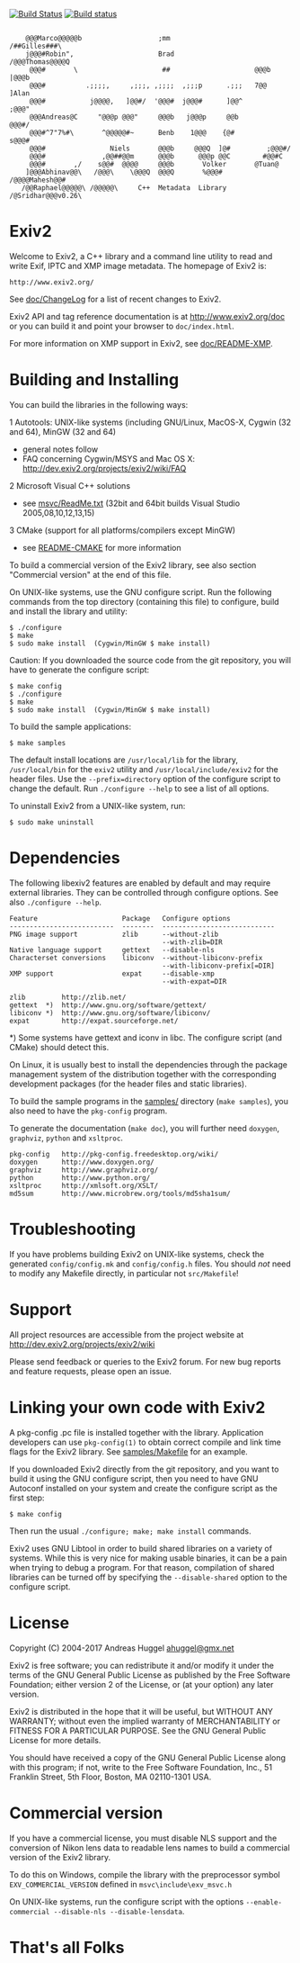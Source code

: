 [![Build Status](https://travis-ci.org/Exiv2/exiv2.svg?branch=master)](https://travis-ci.org/Exiv2/exiv2)
[![Build status](https://ci.appveyor.com/api/projects/status/d6vxf2n0cp3v88al/branch/master?svg=true)](https://ci.appveyor.com/project/piponazo/exiv2-wutfp/branch/master)


<pre><code>
    @@@Marco@@@@@b                   ;mm                       /##Gilles###\
    j@@@#Robin",                     Brad                     /@@@Thomas@@@@Q
     @@@#       \                     ##                     @@@b     |@@@b
     @@@#          .;;;;,     ,;;;, ,;;;;  ,;;;p      .;;;   7@@      ]Alan
     @@@#           j@@@@,   ]@@#/  '@@@#  j@@@#      ]@@^           ;@@@"
     @@@Andreas@C     "@@@p @@@"     @@@b   j@@@p     @@b           @@@#/
     @@@#^7"7%#\       ^@@@@@#~      Benb    1@@@    {@#          s@@@#
     @@@#                Niels       @@@b     @@@Q  ]@#         ;@@@#/
     @@@#              ,@@##@@m      @@@b      @@@p @@C        #@@#C
     @@@#       ,/    s@@#  @@@@     @@@b       Volker       @Tuan@
    ]@@@Abhinav@@\   /@@@\    \@@@Q  @@@Q       %@@@#      /@@@@Mahesh@@#
   /@@Raphael@@@@@\ /@@@@@\     C++  Metadata  Library    /@Sridhar@@@v0.26\
</code></pre>

Exiv2
======================

Welcome to Exiv2, a C++ library and a command line utility to read and
write Exif, IPTC and XMP image metadata. The homepage of Exiv2 is:

    http://www.exiv2.org/

See [doc/ChangeLog](https://github.com/Exiv2/exiv2/blob/master/doc/ChangeLog)
for a list of recent changes to Exiv2.

Exiv2 API and tag reference documentation is at http://www.exiv2.org/doc
or you can build it and point your browser to `doc/index.html`.

For more information on XMP support in Exiv2, see [doc/README-XMP](https://github.com/Exiv2/exiv2/blob/master/doc/README-XMP).

Building and Installing
=======================

You can build the libraries in the following ways:

1 Autotools: UNIX-like systems (including GNU/Linux, MacOS-X, Cygwin (32 and 64), MinGW (32 and 64)
  - general notes follow
  - FAQ concerning Cygwin/MSYS and Mac OS X:
    http://dev.exiv2.org/projects/exiv2/wiki/FAQ

2 Microsoft Visual C++ solutions
  - see [msvc/ReadMe.txt](https://github.com/Exiv2/exiv2/blob/master/msvc/ReadMe.txt)      (32bit and 64bit builds Visual Studio 2005,08,10,12,13,15)

3 CMake (support for all platforms/compilers except MinGW)
  - see [README-CMAKE](https://github.com/Exiv2/exiv2/blob/master/README-CMAKE)
    for more information

To build a commercial version of the Exiv2 library, see also section
"Commercial version" at the end of this file.

On UNIX-like systems, use the GNU configure script. Run the following
commands from the top directory (containing this file) to configure,
build and install the library and utility:

    $ ./configure
    $ make
    $ sudo make install  (Cygwin/MinGW $ make install)

Caution:
    If you downloaded the source code from the git repository,
    you will have to generate the configure script:

    $ make config
    $ ./configure
    $ make
    $ sudo make install  (Cygwin/MinGW $ make install)

To build the sample applications:

    $ make samples

The default install locations are `/usr/local/lib` for the library,
`/usr/local/bin` for the `exiv2` utility and `/usr/local/include/exiv2` for the
header files. Use the `--prefix=directory` option of the configure script to
change the default. Run `./configure --help` to see a list of all options.

To uninstall Exiv2 from a UNIX-like system, run:

    $ sudo make uninstall

Dependencies
============

The following libexiv2 features are enabled by default and may
require external libraries. They can be controlled through configure
options. See also `./configure --help`.

    Feature                     Package   Configure options
    --------------------------  --------  ----------------------------
    PNG image support           zlib      --without-zlib
                                          --with-zlib=DIR
    Native language support     gettext   --disable-nls
    Characterset conversions    libiconv  --without-libiconv-prefix
                                          --with-libiconv-prefix[=DIR]
    XMP support                 expat     --disable-xmp
                                          --with-expat=DIR

	zlib         http://zlib.net/
	gettext  *)  http://www.gnu.org/software/gettext/
	libiconv *)  http://www.gnu.org/software/libiconv/
	expat        http://expat.sourceforge.net/

*) Some systems have gettext and iconv in libc. The configure script
(and CMake) should detect this.

On Linux, it is usually best to install the dependencies through the
package management system of the distribution together with the
corresponding development packages (for the header files and static
libraries).

To build the sample programs in the
[samples/](https://github.com/Exiv2/exiv2/tree/master/samples)
directory (`make samples`), you also need to have the `pkg-config`
program.

To generate the documentation (`make doc`), you will further need
`doxygen`, `graphviz`, `python` and `xsltproc`.

	pkg-config   http://pkg-config.freedesktop.org/wiki/
	doxygen      http://www.doxygen.org/
	graphviz     http://www.graphviz.org/
	python       http://www.python.org/
	xsltproc     http://xmlsoft.org/XSLT/
	md5sum       http://www.microbrew.org/tools/md5sha1sum/

Troubleshooting
===============

If you have problems building Exiv2 on UNIX-like systems, check the
generated `config/config.mk` and `config/config.h` files. You should *not*
need to modify any Makefile directly, in particular not `src/Makefile`!

Support
=======

All project resources are accessible from the project website at
http://dev.exiv2.org/projects/exiv2/wiki

Please send feedback or queries to the Exiv2 forum. For new bug reports
and feature requests, please open an issue.

Linking your own code with Exiv2
================================

A pkg-config .pc file is installed together with the library.
Application developers can use `pkg-config(1)` to obtain correct
compile and link time flags for the Exiv2 library. See
[samples/Makefile](https://github.com/Exiv2/exiv2/blob/master/samples/Makefile)
for an example.

If you downloaded Exiv2 directly from the git repository, and you want
to build it using the GNU configure script, then you need to have GNU
Autoconf installed on your system and create the configure script as
the first step:

    $ make config

Then run the usual `./configure; make; make install` commands.

Exiv2 uses GNU Libtool in order to build shared libraries on a variety
of systems. While this is very nice for making usable binaries, it can
be a pain when trying to debug a program. For that reason, compilation
of shared libraries can be turned off by specifying the
`--disable-shared` option to the configure script.

License
=======

Copyright (C) 2004-2017 Andreas Huggel <ahuggel@gmx.net>

Exiv2 is free software; you can redistribute it and/or modify it under
the terms of the GNU General Public License as published by the Free
Software Foundation; either version 2 of the License, or (at your
option) any later version.

Exiv2 is distributed in the hope that it will be useful, but WITHOUT
ANY WARRANTY; without even the implied warranty of MERCHANTABILITY or
FITNESS FOR A PARTICULAR PURPOSE. See the GNU General Public License
for more details.

You should have received a copy of the GNU General Public License
along with this program; if not, write to the Free Software
Foundation, Inc., 51 Franklin Street, 5th Floor, Boston,
MA 02110-1301 USA.

Commercial version
==================

If you have a commercial license, you must disable NLS support and
the conversion of Nikon lens data to readable lens names to build a
commercial version of the Exiv2 library.

To do this on Windows, compile the library with the preprocessor
symbol `EXV_COMMERCIAL_VERSION` defined in `msvc\include\exv_msvc.h`

On UNIX-like systems, run the configure script with the options
`--enable-commercial --disable-nls --disable-lensdata`.

# That's all Folks
##

